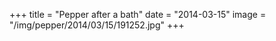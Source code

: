 +++
title = "Pepper after a bath"
date = "2014-03-15"
image = "/img/pepper/2014/03/15/191252.jpg"
+++

